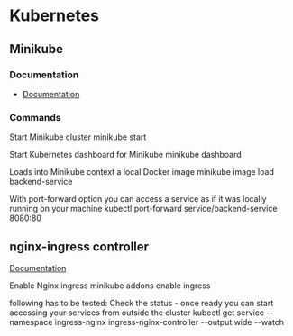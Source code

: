 # Kubernetes

## Minikube

### Documentation

- [Documentation](https://minikube.sigs.k8s.io/docs/)

### Commands

Start Minikube cluster
<code-block lang="console">minikube start</code-block>

Start Kubernetes dashboard for Minikube
<code-block lang="console">minikube dashboard</code-block>

Loads into Minikube context a local Docker image
<code-block lang="console">minikube image load backend-service</code-block>

With port-forward option you can access a service as if it was locally running on your machine 
<code-block lang="console">kubectl port-forward service/backend-service 8080:80</code-block>

## nginx-ingress controller

[Documentation](https://kubernetes.github.io/ingress-nginx/deploy/#quick-start)

Enable Nginx ingress
<code-block lang="console">minikube addons enable ingress</code-block>

following has to be tested:
Check the status - once ready you can start accessing your services from outside the cluster
<code-block lang="console">
kubectl get service --namespace ingress-nginx ingress-nginx-controller --output wide --watch
</code-block>